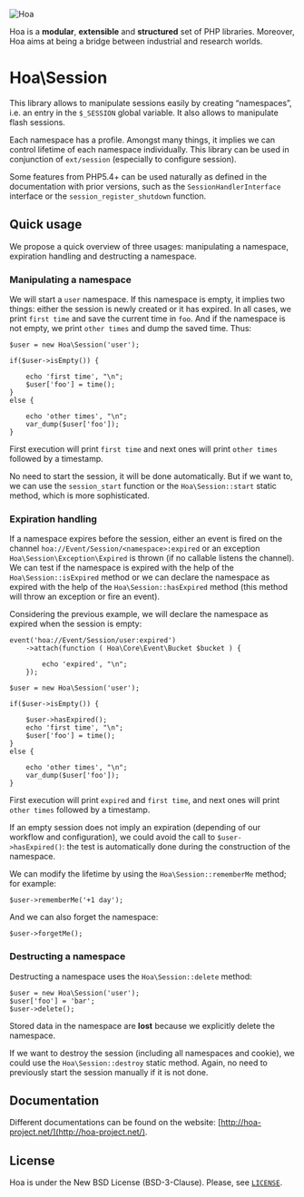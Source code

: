 ![Hoa](http://static.hoa-project.net/Image/Hoa_small.png)

Hoa is a **modular**, **extensible** and **structured** set of PHP libraries.
Moreover, Hoa aims at being a bridge between industrial and research worlds.

# Hoa\Session

This library allows to manipulate sessions easily by creating “namespaces”, i.e.
an entry in the `$_SESSION` global variable. It also allows to manipulate flash
sessions.

Each namespace has a profile. Amongst many things, it implies we can control
lifetime of each namespace individually. This library can be used in conjunction
of `ext/session` (especially to configure session).

Some features from PHP5.4+ can be used naturally as defined in the documentation
with prior versions, such as the `SessionHandlerInterface` interface or the
`session_register_shutdown` function.

## Quick usage

We propose a quick overview of three usages: manipulating a namespace,
expiration handling and destructing a namespace.

### Manipulating a namespace

We will start a `user` namespace. If this namespace is empty, it implies two
things: either the session is newly created or it has expired. In all cases, we
print `first time` and save the current time in `foo`. And if the namespace is
not empty, we print `other times` and dump the saved time. Thus:

    $user = new Hoa\Session('user');

    if($user->isEmpty()) {

        echo 'first time', "\n";
        $user['foo'] = time();
    }
    else {

        echo 'other times', "\n";
        var_dump($user['foo']);
    }

First execution will print `first time` and next ones will print `other times`
followed by a timestamp.

No need to start the session, it will be done automatically. But if we want to,
we can use the `session_start` function or the `Hoa\Session::start` static
method, which is more sophisticated.

### Expiration handling

If a namespace expires before the session, either an event is fired on the
channel `hoa://Event/Session/<namespace>:expired` or an exception
`Hoa\Session\Exception\Expired` is thrown (if no callable listens the channel).
We can test if the namespace is expired with the help of the
`Hoa\Session::isExpired` method or we can declare the namespace as expired with
the help of the `Hoa\Session::hasExpired` method (this method will throw an
exception or fire an event).

Considering the previous example, we will declare the namespace as expired when
the session is empty:

    event('hoa://Event/Session/user:expired')
        ->attach(function ( Hoa\Core\Event\Bucket $bucket ) {

            echo 'expired', "\n";
        });

    $user = new Hoa\Session('user');

    if($user->isEmpty()) {

        $user->hasExpired();
        echo 'first time', "\n";
        $user['foo'] = time();
    }
    else {

        echo 'other times', "\n";
        var_dump($user['foo']);
    }

First execution will print `expired` and `first time`, and next ones will print
`other times` followed by a timestamp.

If an empty session does not imply an expiration (depending of our workflow and
configuration), we could avoid the call to `$user->hasExpired()`: the test is
automatically done during the construction of the namespace.

We can modify the lifetime by using the `Hoa\Session::rememberMe` method; for
example:

    $user->rememberMe('+1 day');

And we can also forget the namespace:

    $user->forgetMe();

### Destructing a namespace

Destructing a namespace uses the `Hoa\Session::delete` method:

    $user = new Hoa\Session('user');
    $user['foo'] = 'bar';
    $user->delete();

Stored data in the namespace are **lost** because we explicitly delete the
namespace.

If we want to destroy the session (including all namespaces and cookie), we
could use the `Hoa\Session::destroy` static method. Again, no need to previously
start the session manually if it is not done.

## Documentation

Different documentations can be found on the website:
[http://hoa-project.net/](http://hoa-project.net/).

## License

Hoa is under the New BSD License (BSD-3-Clause). Please, see
[`LICENSE`](http://hoa-project.net/LICENSE).
